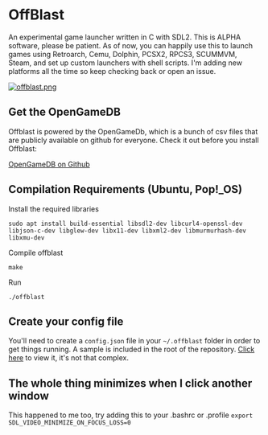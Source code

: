 # OffBlast
An experimental game launcher written in C with SDL2. This is ALPHA software, please be patient.
As of now, you can happily use this to launch games using Retroarch, Cemu, Dolphin, PCSX2, RPCS3, SCUMMVM, Steam, and set up custom launchers with shell scripts. I'm adding new platforms all the time so keep checking back or open an issue.

[![offblast.png](https://i.postimg.cc/YjB0Rf4M/offblast.png)](https://postimg.cc/Lgvm6PBb)

## Get the OpenGameDB
Offblast is powered by the OpenGameDb, which is a bunch of csv files that are publicly available on github for everyone.
Check it out before you install Offblast:

[OpenGameDB on Github](https://github.com/karlforshaw/opengamedb)

## Compilation Requirements (Ubuntu, Pop!\_OS)
Install the required libraries

```sudo apt install build-essential libsdl2-dev libcurl4-openssl-dev libjson-c-dev libglew-dev libx11-dev libxml2-dev libmurmurhash-dev libxmu-dev```

Compile offblast

```make```

Run

```./offblast```

## Create your config file
You'll need to create a `config.json` file in your `~/.offblast` folder in order to get things running. A sample is included in the root of the repository. [Click here](https://github.com/karlforshaw/offblast/blob/master/config-dist.json) to view it, it's not that complex.

## The whole thing minimizes when I click another window
This happened to me too, try adding this to your .bashrc or .profile
```export SDL_VIDEO_MINIMIZE_ON_FOCUS_LOSS=0```
